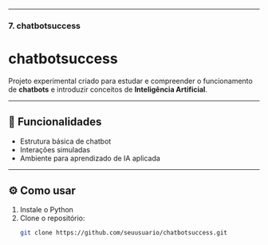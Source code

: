 
---

### 7. **chatbotsuccess**

# chatbotsuccess

Projeto experimental criado para estudar e compreender o funcionamento de **chatbots** e introduzir conceitos de **Inteligência Artificial**.

---

## 🚀 Funcionalidades
- Estrutura básica de chatbot  
- Interações simuladas  
- Ambiente para aprendizado de IA aplicada  

---

## ⚙️ Como usar
1. Instale o Python  
2. Clone o repositório:  
   ```bash
   git clone https://github.com/seuusuario/chatbotsuccess.git
